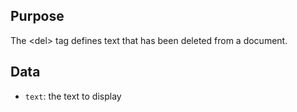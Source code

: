 ## Purpose

The &lt;del&gt; tag defines text that has been deleted from a document.

## Data

* `text`: the text to display
